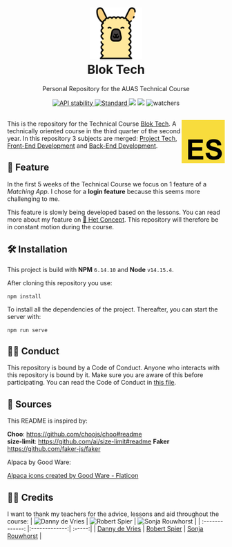 <h1 align="center">
  <img src="https://github.com/MelvinIdema/blok-tech/blob/main/wiki/alpaca.png?raw=true" alt="Official unofficial logo by kytrinyx" height="120"> <br>
  Blok Tech
</h1>
<p align="center"> Personal Repository for the AUAS Technical Course </p>

<div align="center">
  
<!-- Stability -->
  <a href="https://nodejs.org/api/documentation.html#documentation_stability_index">
    <img src="https://img.shields.io/badge/stability-experimental-orange.svg?style=flat-square"
      alt="API stability" />
  </a>
<!-- Standard -->
  <a href="https://standardjs.com">
    <img src="https://img.shields.io/badge/code%20style-standard-brightgreen.svg?style=flat-square"
      alt="Standard" />
  </a>
<!-- Commit Activity -->
  <img src="https://img.shields.io/github/commit-activity/w/melvinidema/blok-tech" />
<!-- Last Commit -->
  <img src="https://img.shields.io/github/last-commit/melvinidema/blok-tech" />
<!-- Watchers -->
  <img src="https://img.shields.io/github/watchers/melvinidema/blok-tech?style=social" alt="watchers" />
</div>

<br>

<img src="https://raw.githubusercontent.com/wingsuitist/ecmascript-logo/master/es-ecmascript-logo.png" align="right" alt="Official unofficial logo by kytrinyx" width="100" height="100">This is the repository for the Technical Course [Blok Tech](https://github.com/cmda-bt). A technically oriented course in the third quarter of the second year. In this repository 3 subjects are merged: [Project Tech](https://github.com/cmda-bt/pt-course-21-22), [Front-End Development](https://github.com/cmda-bt/fe-course-21-22) and [Back-End Development](https://github.com/cmda-bt/pt-course-21-22).

## 🔬 Feature
In the first 5 weeks of the Technical Course we focus on 1 feature of a _Matching App_. I chose for a **login feature** because this seems more challenging to me.

This feature is slowly being developed based on the lessons. You can read more about my feature on [📱  Het Concept](https://github.com/MelvinIdema/blok-tech/wiki/%F0%9F%93%B1--Het-Concept). This repository will therefore be in constant motion during the course.

## 🛠 Installation
This project is build with **NPM** `6.14.10` and **Node** `v14.15.4`.

After cloning this repository you use:
```
npm install
```
To install all the dependencies of the project. Thereafter, you can start the server with:
```
npm run serve
```

## 👮‍♀️ Conduct
This repository is bound by a Code of Conduct. Anyone who interacts with this repository is bound by it. Make sure you are aware of this before participating. You can read the Code of Conduct in [this file](https://github.com/MelvinIdema/blok-tech/blob/main/CODE_OF_CONDUCT.md).


## 📃 Sources
This README is inspired by:

**Choo**: https://github.com/choojs/choo#readme <br>
**size-limit**: https://github.com/ai/size-limit#readme
**Faker** https://github.com/faker-js/faker

Alpaca by Good Ware:

<a href="https://www.flaticon.com/free-icons/alpaca" title="alpaca icons">Alpaca icons created by Good Ware - Flaticon</a>

## 🙏🏼 Credits
I want to thank my teachers for the advice, lessons and aid throughout the course:
| <img src="https://images.weserv.nl/?url=avatars.githubusercontent.com/u/22084444?v=4&h=300&w=300&fit=cover&mask=circle&maxage=7d" alt="Danny de Vries" height="120">        | <img src="https://images.weserv.nl/?url=avatars.githubusercontent.com/u/6113643?v=4&h=300&w=300&fit=cover&mask=circle&maxage=7d" alt="Robert Spier" height="120">           | <img src="https://images.weserv.nl/?url=avatars.githubusercontent.com/u/2169878?v=4&h=300&w=300&fit=cover&mask=circle&maxage=7d" alt="Sonja Rouwhorst" height="120">  |
| :-------------: |:-------------:| :-----:|
| [Danny de Vries](https://github.com/dandevri)      | [Robert Spier](https://github.com/roberrrt-s)      |   [Sonja Rouwhorst](https://github.com/rouws) |
